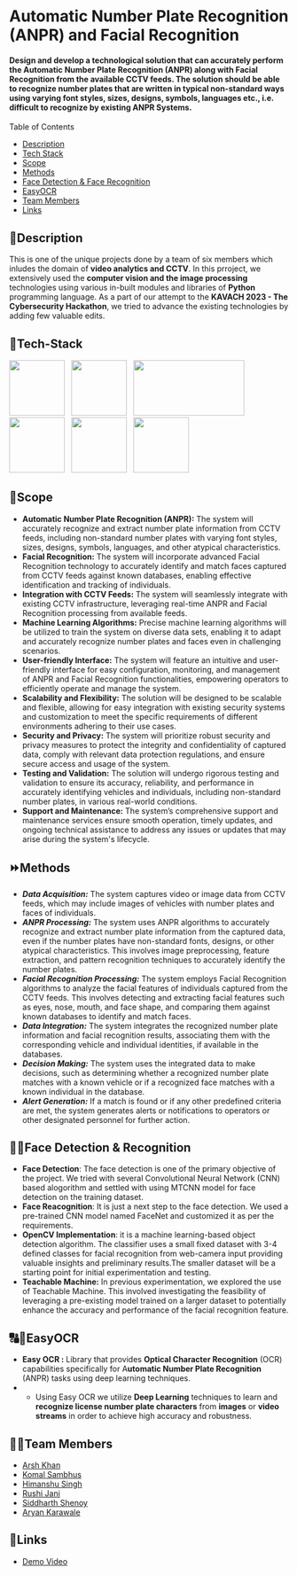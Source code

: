 # Automatic Number Plate Recognition (ANPR) and Facial Recognition
#### Design and develop a technological solution that can accurately perform the Automatic Number Plate Recognition (ANPR) along with Facial Recognition from the available CCTV feeds. The solution should be able to recognize number plates that are written in typical non-standard ways using varying font styles, sizes, designs, symbols, languages etc., i.e. difficult to recognize by existing ANPR Systems.

<summary>Table of Contents</summary>

- [Description](#description)
- [Tech Stack](#tech-stack)
- [Scope](#scope)
- [Methods](#methods)
- [Face Detection & Face Recognition](#face-detection-&-face-recognition)
- [EasyOCR](#easyocr)
- [Team Members](#team-members)
- [Links](#links)

## 📝Description
This is one of the unique projects done by a team of six members which inludes the domain of **video analytics and CCTV**. In this prroject, we extensively used the **computer vision and the image processing** technologies using various in-built modules and libraries of **Python** programming language. As a part of our attempt to the **KAVACH 2023 - The Cybersecurity Hackathon**, we tried to advance the existing technologies by adding few valuable edits.

## 🤖Tech-Stack
<img src="https://user-images.githubusercontent.com/119912993/232730672-d59fe837-5073-48f5-8fc0-6d98ff0bccfe.png" height=100 width=100> &nbsp;
<img src="https://user-images.githubusercontent.com/119912993/231549351-5a7fcfdc-998a-4880-a2af-7225c80ccbc7.png" height=100 width=100> &nbsp;
<img src="https://user-images.githubusercontent.com/119912993/231549738-5013b6f7-3754-4330-95d9-adc68a294fe0.png" height=100 width=200> &nbsp;
<img src="https://user-images.githubusercontent.com/119912993/231636358-72a49f70-5d57-4875-a0f6-e6251f0453eb.png" height=100 width=100> &nbsp;
<img src="https://user-images.githubusercontent.com/119912993/231635764-17335a4a-c329-43a0-b90e-e4e81499e9e8.png" height=100 width=100> &nbsp;
<img src="https://github.com/get-icon/geticon/raw/master/icons/flutter.svg" height=100 width=100> &nbsp;


## 🔮Scope
- **Automatic Number Plate Recognition (ANPR):** The system will accurately recognize and extract number plate information from CCTV feeds, including non-standard number plates with varying font styles, sizes, designs, symbols, languages, and other atypical characteristics.
- **Facial Recognition:** The system will incorporate advanced Facial Recognition technology to accurately identify and match faces captured from CCTV feeds against known databases, enabling effective identification and tracking of individuals.
- **Integration with CCTV Feeds:** The system will seamlessly integrate with existing CCTV infrastructure, leveraging real-time ANPR and Facial Recognition processing from available feeds.
- **Machine Learning Algorithms:** Precise machine learning algorithms will be utilized to train the system on diverse data sets, enabling it to adapt and accurately recognize number plates and faces even in challenging scenarios.
- **User-friendly Interface:** The system will feature an intuitive and user-friendly interface for easy configuration, monitoring, and management of ANPR and Facial Recognition functionalities, empowering operators to efficiently operate and manage the system.
- **Scalability and Flexibility:** The solution will be designed to be scalable and flexible, allowing for easy integration with existing security systems and customization to meet the specific requirements of different environments adhering to their use cases.
- **Security and Privacy:** The system will prioritize robust security and privacy measures to protect the integrity and confidentiality of captured data, comply with relevant data protection regulations, and ensure secure access and usage of the system.
- **Testing and Validation:** The solution will undergo rigorous testing and validation to ensure its accuracy, reliability, and performance in accurately identifying vehicles and individuals, including non-standard number plates, in various real-world conditions.
- **Support and Maintenance:** The system’s comprehensive support and maintenance services ensure smooth operation, timely updates, and ongoing technical assistance to address any issues or updates that may arise during the system's lifecycle.

## ⏩Methods
- ***Data Acquisition:*** The system captures video or image data from CCTV feeds, which may include images of vehicles with number plates and faces of individuals.
- ***ANPR Processing:*** The system uses ANPR algorithms to accurately recognize and extract number plate information from the captured data, even if the number plates have non-standard fonts, designs, or other atypical characteristics. This involves image preprocessing, feature extraction, and pattern recognition techniques to accurately identify the number plates.
- ***Facial Recognition Processing:*** The system employs Facial Recognition algorithms to analyze the facial features of individuals captured from the CCTV feeds. This involves detecting and extracting facial features such as eyes, nose, mouth, and face shape, and comparing them against known databases to identify and match faces.
- ***Data Integration:*** The system integrates the recognized number plate information and facial recognition results, associating them with the corresponding vehicle and individual identities, if available in the databases.
- ***Decision Making:*** The system uses the integrated data to make decisions, such as determining whether a recognized number plate matches with a known vehicle or if a recognized face matches with a known individual in the database.
- ***Alert Generation:*** If a match is found or if any other predefined criteria are met, the system generates alerts or notifications to operators or other designated personnel for further action.

## 🕵️‍♂️Face Detection & Recognition
- **Face Detection**: The face detection is one of the primary objective of the project. We tried with several Convolutional Neural Network (CNN) based alogorithm and settled with using MTCNN model for face detection on the training dataset.
- **Face Reacognition**: It is just a next step to the face detection. We used a pre-trained CNN model named FaceNet and customized it as per the requirements.
- **OpenCV Implementation**:  it is a machine learning-based object detection algorithm. The classifier uses a small fixed dataset with 3-4 defined classes for facial recognition from web-camera input providing valuable insights and preliminary results.The smaller dataset will be a starting point for initial experimentation and testing.
- **Teachable Machine:** In previous experimentation, we explored the use of Teachable Machine. This involved investigating the feasibility of leveraging a pre-existing model trained on a larger dataset to potentially enhance the accuracy and performance of the facial recognition feature.

## 🔠🔣EasyOCR
- **Easy OCR :** Library that provides **Optical Character Recognition** (OCR) capabilities specifically for A**utomatic Number Plate Recognition** (ANPR) tasks using deep learning techniques.
- -  Using Easy OCR we utilize **Deep Learning** techniques to learn and **recognize license number plate characters** from **images** or **video streams** in order to achieve high accuracy and robustness.


## 👨‍💻Team Members
- [Arsh Khan](https://github.com/Arsh-Khan)
- [Komal Sambhus](https://github.com/Komal0103)
- [Himanshu Singh](https://github.com/Himanshu-singh04)
- [Rushi Jani](https://github.com/R-V-J)
- [Siddharth Shenoy](https://github.com/Shenoy37)
- [Aryan Karawale](https://github.com/Aryan-karawale)

## 🔗Links

- [Demo Video](https://drive.google.com/file/d/10wLxO5mhuHpK_j3OP_Ohe2QfCDA9DB2h/view?usp=sharing)
